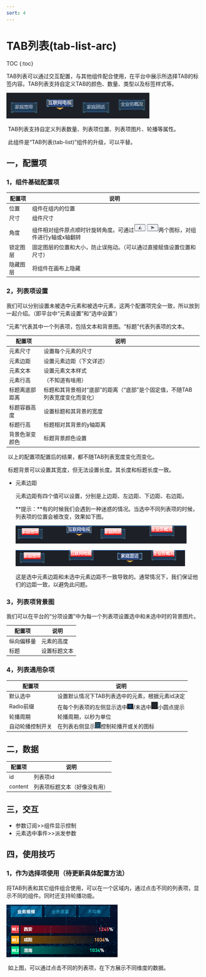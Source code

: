 ```yaml
---
sort: 4
---
```


# TAB列表(tab-list-arc)

TOC
{:toc}

​		TAB列表可以通过交互配置，与其他组件配合使用，在平台中展示所选择TAB的标签内容。TAB列表支持自定义TAB的颜色、数量、类型以及标签样式等。

![02](.\images-tab-list-arc\02.png)

​		TAB列表支持自定义列表数量、列表项位置、列表项图片、轮播等属性。

​		此组件是“TAB列表(tab-list)”组件的升级，可以平替。

## 一，配置项

### 1，组件基础配置项

| 配置项   | 说明                                                         |
| -------- | ------------------------------------------------------------ |
| 位置     | 组件在组内的位置                                             |
| 尺寸     | 组件尺寸                                                     |
| 角度     | 组件相对组件原点顺时针旋转角度。可通过<img src=".\images-tab-list-arc\01.png" alt="01" style="zoom:65%;" />两个图标，对组件进行y轴或x轴翻转 |
| 锁定图层 | 固定图层的位置和大小，防止误拖动。（可以通过直接赋值设置位置和尺寸） |
| 隐藏图层 | 将组件在画布上隐藏                                           |

### 2，列表项设置

​		我们可以分别设置未被选中元素和被选中元素，这两个配置项完全一致，所以放到一起介绍。（即平台中“元素设置”和“选中设置”）

​		“元素”代表其中一个列表项，包括文本和背景图。“标题”代表列表项的文本。

| 配置项         | 说明                                                         |
| -------------- | ------------------------------------------------------------ |
| 元素尺寸       | 设置每个元素的尺寸                                           |
| 元素边距       | 设置元素边距（下文详述）                                     |
| 元素文本       | 设置元素文本样式                                             |
| 元素行高       | （不知道有啥用）                                             |
| 标题离底部距离 | 标题和其背景相对“底部”的距离（“底部”是个固定值，不随TAB列表宽度变化而变化） |
| 标题容器高度   | 设置标题和其背景的宽度                                       |
| 标题行高       | 标题相对其背景的y轴距离                                      |
| 背景色渐变颜色 | 标题背景颜色设置                                             |

​		以上的配置项配置后的结果，都不随TAB列表宽度变化而变化。

​		标题背景可以设置其宽度，但无法设置长度。其长度和标题长度一致。

- 元素边距

  元素边距有四个值可以设置，分别是上边距、左边距、下边距、右边距。
  
  **提示：**有的时候我们会遇到一种迷惑的情况。当选中不同列表项的时候，列表项的位置会被改变，效果如下图。
  
  ![03](.\images-tab-list-arc\03.png)
  
  ![04](.\images-tab-list-arc\04.png)
  
  这是选中元素边距和未选中元素边距不一致导致的。通常情况下，我们保证他们的边距一致，以避免此问题。

### 3，列表项背景图

​		我们可以在平台的“分项设置”中为每一个列表项设置选中和未选中时的背景图片。

| 配置项     | 说明         |
| ---------- | ------------ |
| 纵向偏移量 | 元素的高度   |
| 标题       | 设置标题文本 |

### 4，列表通用杂项

| 配置项           | 说明                                                         |
| ---------------- | ------------------------------------------------------------ |
| 默认选中         | 设置默认情况下TAB列表选中的元素，根据元素id决定              |
| Radio前缀        | 在每个列表项的左侧显示选中![05](.\images-tab-list-arc\05.png)/未选中![07](.\images-tab-list-arc\07.png)小圆点提示 |
| 轮播周期         | 轮播周期，以秒为单位                                         |
| 自动轮播控制开关 | 在列表右侧显示![06](.\images-tab-list-arc\06.png)控制轮播开或关的图标 |

## 二，数据

| 配置项  | 说明                         |
| ------- | ---------------------------- |
| id      | 列表项id                     |
| content | 列表项标题文本（好像没有用） |

## 三，交互

- 参数订阅>>组件显示控制
- 元素选中事件>>派发参数

## 四，使用技巧

### 1，作为选择项使用（待更新具体配置方法）

​		将TAB列表和其它组件组合使用，可以在一个区域内，通过点击不同的列表项，显示不同的组件。同时还支持轮播功能。

![08](.\images-tab-list-arc\08.png)

​		如上图，可以通过点击不同的列表项，在下方展示不同维度的数据。